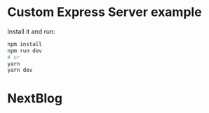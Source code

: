 # Custom Express Server example

Install it and run:

```bash
npm install
npm run dev
# or
yarn
yarn dev
```
# NextBlog
